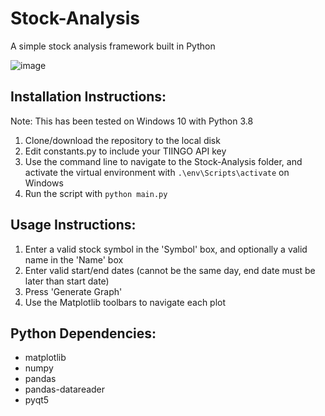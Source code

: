 # Stock-Analysis
A simple stock analysis framework built in Python

![image](https://user-images.githubusercontent.com/4008778/81018199-e45ed180-8e18-11ea-870b-34d3b5e68657.png)

## Installation Instructions:
Note: This has been tested on Windows 10 with Python 3.8
1. Clone/download the repository to the local disk
2. Edit constants.py to include your TIINGO API key
3. Use the command line to navigate to the Stock-Analysis folder, and activate the virtual environment with `.\env\Scripts\activate` on Windows
4. Run the script with `python main.py`

## Usage Instructions:
1. Enter a valid stock symbol in the 'Symbol' box, and optionally a valid name in the 'Name' box
2. Enter valid start/end dates (cannot be the same day, end date must be later than start date)
3. Press 'Generate Graph'
4. Use the Matplotlib toolbars to navigate each plot

## Python Dependencies:
* matplotlib
* numpy
* pandas
* pandas-datareader
* pyqt5



